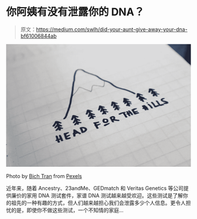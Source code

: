 # 你阿姨有没有泄露你的 DNA？

> 原文：<https://medium.com/swlh/did-your-aunt-give-away-your-dna-bf61006844ab>

![](img/34d2f89566070b6f5fc28934a5aa0f88.png)

Photo by [Bich Tran](https://www.pexels.com/@thngocbich?utm_content=attributionCopyText&utm_medium=referral&utm_source=pexels) from [Pexels](https://www.pexels.com/photo/mountain-illustration-669987/?utm_content=attributionCopyText&utm_medium=referral&utm_source=pexels)

近年来，随着 Ancestry、23andMe、GEDmatch 和 Veritas Genetics 等公司提供廉价的家用 DNA 测试套件，家谱 DNA 测试越来越受欢迎。这些测试是了解你的祖先的一种有趣的方式，但人们越来越担心我们会泄露多少个人信息。更令人担忧的是，即使你不做这些测试，一个不知情的家庭…